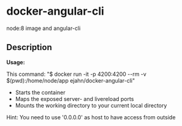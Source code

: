# docker-angular-cli
node:8 image and angular-cli

## Description

**Usage:**

This command: "$ docker run -it -p 4200:4200 --rm -v $(pwd):/home/node/app ejahn/docker-angular-cli"
* Starts the container
* Maps the exposed server- and livereload ports
* Mounts the working directory to your current local directory

Hint:
You need to use '0.0.0.0' as host to have access from outside
